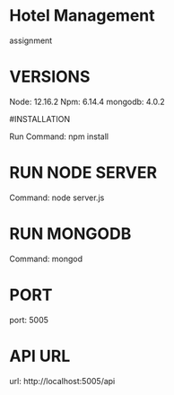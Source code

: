 # Hotel Management
assignment


# VERSIONS
Node: 12.16.2
Npm: 6.14.4
mongodb: 4.0.2

#INSTALLATION

Run Command: npm install

# RUN NODE SERVER

Command: node server.js

# RUN MONGODB

Command: mongod

# PORT
port: 5005

# API URL

url: http://localhost:5005/api



